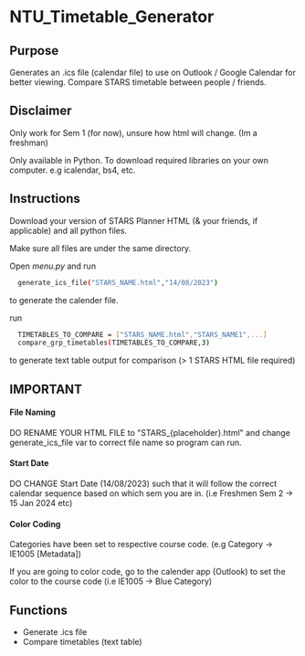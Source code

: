 
# NTU_Timetable_Generator

## Purpose

Generates an .ics file (calendar file) to use on Outlook / Google Calendar for better viewing.
Compare STARS timetable between people / friends.


## Disclaimer

Only work for Sem 1 (for now), unsure how html will change. (Im a freshman)

Only available in Python. To download required libraries on your own computer. e.g icalendar, bs4, etc.


## Instructions

Download your version of STARS Planner HTML (& your friends, if applicable) and all python files.

Make sure all files are under the same directory.

Open *menu.py* and run  

```bash
  generate_ics_file("STARS_NAME.html","14/08/2023")
```
to generate the calender file.

run
```bash
  TIMETABLES_TO_COMPARE = ["STARS_NAME.html","STARS_NAME1",...]
  compare_grp_timetables(TIMETABLES_TO_COMPARE,3)
```
to generate text table output for comparison (> 1 STARS HTML file required)

## IMPORTANT

#### File Naming

DO RENAME YOUR HTML FILE to "STARS_{placeholder}.html" and change generate_ics_file var to correct file name so program can run.

#### Start Date

DO CHANGE Start Date (14/08/2023) such that it will follow the correct calendar sequence based on which sem you are in. (i.e Freshmen Sem 2 -> 15 Jan 2024 etc)

#### Color Coding

Categories have been set to respective course code. (e.g Category -> IE1005 [Metadata])

If you are going to color code, go to the calender app (Outlook) to set the color to the course code (i.e IE1005 -> Blue Category)


## Functions

- Generate .ics file
- Compare timetables (text table)

